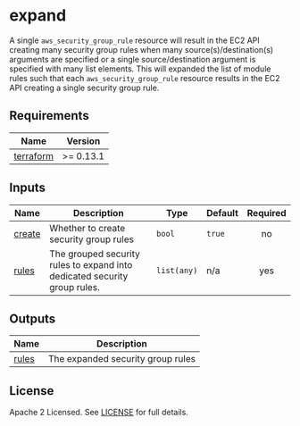# expand

A single `aws_security_group_rule` resource will result in the EC2 API creating many security group rules when many source(s)/destination(s) arguments are specified or a single source/destination argument is specified with many list elements. This will expanded the list of module rules such that each `aws_security_group_rule` resource results in the EC2 API creating a single security group rule.

<!-- ## Example

```hcl
locals {
  ingress = [
    {
      type             = "ingress"
      rule             = "https-443-tcp"
      cidr_blocks      = ["10.10.0.0/16", "10.20.0.0/24"]
      ipv6_cidr_blocks = ["2001:db8::/64"]
      prefix_list_ids  = [data.aws_prefix_list.private_s3.id]
    }
  ]
}

module "expand_ingress" {
  source = "aidanmelen/security-group-v2/aws/modules/null-expand-aws-security-group-rules"
  rules  = local.ingress
}

output "expand_ingress" {
  value = module.expand_ingress.rules
}
``` -->



<!-- BEGINNING OF PRE-COMMIT-TERRAFORM DOCS HOOK -->

## Requirements

| Name | Version |
|------|---------|
| <a name="requirement_terraform"></a> [terraform](#requirement\_terraform) | >= 0.13.1 |
## Inputs

| Name | Description | Type | Default | Required |
|------|-------------|------|---------|:--------:|
| <a name="input_create"></a> [create](#input\_create) | Whether to create security group rules | `bool` | `true` | no |
| <a name="input_rules"></a> [rules](#input\_rules) | The grouped security rules to expand into dedicated security group rules. | `list(any)` | n/a | yes |
## Outputs

| Name | Description |
|------|-------------|
| <a name="output_rules"></a> [rules](#output\_rules) | The expanded security group rules |
<!-- END OF PRE-COMMIT-TERRAFORM DOCS HOOK -->

## License

Apache 2 Licensed. See [LICENSE](https://github.com/aidanmelen/terraform-kubernetes-confluent-platform/blob/main/LICENSE) for full details.
